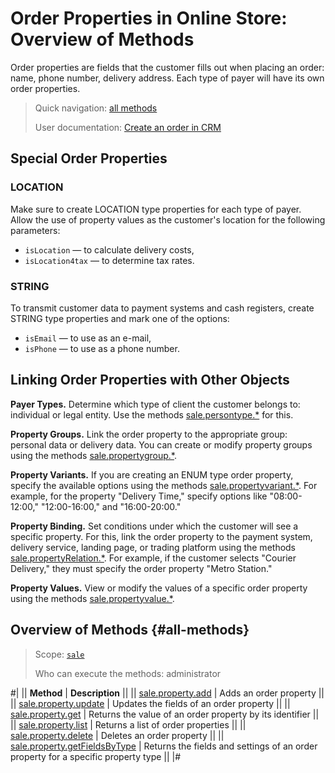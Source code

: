 # Order Properties in Online Store: Overview of Methods

Order properties are fields that the customer fills out when placing an order: name, phone number, delivery address. Each type of payer will have its own order properties.

> Quick navigation: [all methods](#all-methods)
> 
> User documentation: [Create an order in CRM](https://helpdesk.bitrix24.com/open/8271153)

## Special Order Properties

### LOCATION

Make sure to create LOCATION type properties for each type of payer. Allow the use of property values as the customer's location for the following parameters:
- `isLocation` — to calculate delivery costs,
- `isLocation4tax` — to determine tax rates.

### STRING

To transmit customer data to payment systems and cash registers, create STRING type properties and mark one of the options:
- `isEmail` — to use as an e-mail,
- `isPhone` — to use as a phone number.

## Linking Order Properties with Other Objects

**Payer Types.** Determine which type of client the customer belongs to: individual or legal entity. Use the methods [sale.persontype.*](../person-type/index.md) for this.

**Property Groups.** Link the order property to the appropriate group: personal data or delivery data. You can create or modify property groups using the methods [sale.propertygroup.*](../property-group/index.md).

**Property Variants.** If you are creating an ENUM type order property, specify the available options using the methods [sale.propertyvariant.*](../property-variant/index.md). For example, for the property "Delivery Time," specify options like "08:00-12:00," "12:00-16:00," and "16:00-20:00."

**Property Binding.** Set conditions under which the customer will see a specific property. For this, link the order property to the payment system, delivery service, landing page, or trading platform using the methods [sale.propertyRelation.*](../property-relation/index.md). For example, if the customer selects "Courier Delivery," they must specify the order property "Metro Station."

**Property Values.** View or modify the values of a specific order property using the methods [sale.propertyvalue.*](../property-value/index.md).

## Overview of Methods {#all-methods}

> Scope: [`sale`](../../scopes/permissions.md)
>
> Who can execute the methods: administrator

#|
|| **Method** | **Description** ||
|| [sale.property.add](./sale-property-add.md) | Adds an order property ||
|| [sale.property.update](./sale-property-update.md) | Updates the fields of an order property ||
|| [sale.property.get](./sale-property-get.md) | Returns the value of an order property by its identifier ||
|| [sale.property.list](./sale-property-list.md) | Returns a list of order properties ||
|| [sale.property.delete](./sale-property-delete.md) | Deletes an order property ||
|| [sale.property.getFieldsByType](./sale-property-get-fields-by-type.md) | Returns the fields and settings of an order property for a specific property type ||
|#